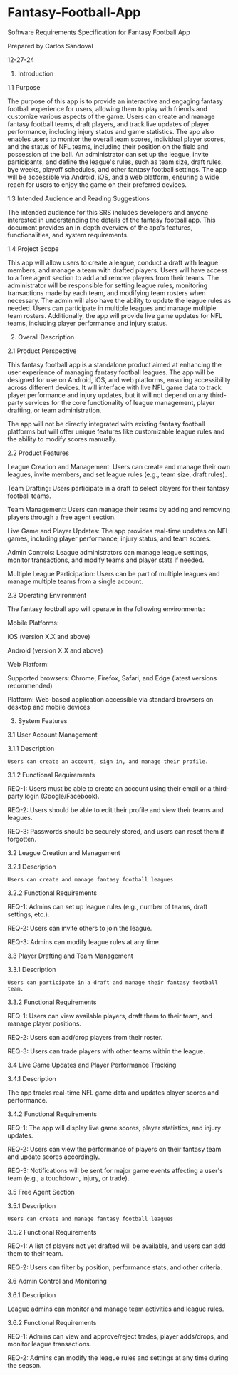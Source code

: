 # Fantasy-Football-App
Software Requirements Specification
for
 Fantasy Football App
 
Prepared by Carlos Sandoval

12-27-24
 
1.	Introduction

1.1	Purpose

The purpose of this app is to provide an interactive and engaging fantasy football experience for users, allowing them to play with friends and customize various aspects of the game. Users can create and manage fantasy football teams, draft players, and track live updates of player performance, including injury status and game statistics. The app also enables users to monitor the overall team scores, individual player scores, and the status of NFL teams, including their position on the field and possession of the ball.
An administrator can set up the league, invite participants, and define the league's rules, such as team size, draft rules, bye weeks, playoff schedules, and other fantasy football settings. The app will be accessible via Android, iOS, and a web platform, ensuring a wide reach for users to enjoy the game on their preferred devices.

1.3	Intended Audience and Reading Suggestions

The intended audience for this SRS includes developers and anyone interested in understanding the details of the fantasy football app. This document provides an in-depth overview of the app’s features, functionalities, and system requirements.

1.4	Project Scope

This app will allow users to create a league, conduct a draft with league members, and manage a team with drafted players. Users will have access to a free agent section to add and remove players from their teams. The administrator will be responsible for setting league rules, monitoring transactions made by each team, and modifying team rosters when necessary. The admin will also have the ability to update the league rules as needed. Users can participate in multiple leagues and manage multiple team rosters. Additionally, the app will provide live game updates for NFL teams, including player performance and injury status.

2.	Overall Description

2.1	Product Perspective

This fantasy football app is a standalone product aimed at enhancing the user experience of managing fantasy football leagues. The app will be designed for use on Android, iOS, and web platforms, ensuring accessibility across different devices. It will interface with live NFL game data to track player performance and injury updates, but it will not depend on any third-party services for the core functionality of league management, player drafting, or team administration.

The app will not be directly integrated with existing fantasy football platforms but will offer unique features like customizable league rules and the ability to modify scores manually.

2.2	Product Features

League Creation and Management: Users can create and manage their own leagues, invite members, and set league rules (e.g., team size, draft rules).

Team Drafting: Users participate in a draft to select players for their fantasy football teams.

Team Management: Users can manage their teams by adding and removing players through a free agent section.

Live Game and Player Updates: The app provides real-time updates on NFL games, including player performance, injury status, and team scores.

Admin Controls: League administrators can manage league settings, monitor transactions, and modify teams and player stats if needed.

Multiple League Participation: Users can be part of multiple leagues and manage multiple teams from a single account.

2.3	Operating Environment

The fantasy football app will operate in the following environments:

Mobile Platforms:

iOS (version X.X and above)

Android (version X.X and above)

Web Platform:

Supported browsers: Chrome, Firefox, Safari, and Edge (latest versions recommended)

Platform: Web-based application accessible via standard browsers on desktop and mobile devices

3.	System Features
   
3.1	User Account Management

3.1.1	Description 

	Users can create an account, sign in, and manage their profile.
 
3.1.2	Functional Requirements

REQ-1:	Users must be able to create an account using their email or a third-party login (Google/Facebook).

REQ-2:	Users should be able to edit their profile and view their teams and leagues.

REQ-3:    Passwords should be securely stored, and users can reset them if forgotten.

3.2	League Creation and Management

3.2.1	Description 

	Users can create and manage fantasy football leagues
 
3.2.2	Functional Requirements

REQ-1:	Admins can set up league rules (e.g., number of teams, draft settings, etc.).

REQ-2:	Users can invite others to join the league.

REQ-3:    Admins can modify league rules at any time.

3.3	Player Drafting and Team Management

3.3.1	Description 

	Users can participate in a draft and manage their fantasy football team.
 
3.3.2	Functional Requirements

REQ-1:	Users can view available players, draft them to their team, and manage player positions.

REQ-2:	Users can add/drop players from their roster.

REQ-3:    Users can trade players with other teams within the league.

3.4	Live Game Updates and Player Performance Tracking

3.4.1	Description 

The app tracks real-time NFL game data and updates player scores and performance.

3.4.2	Functional Requirements

REQ-1:	The app will display live game scores, player statistics, and injury updates.

REQ-2:	Users can view the performance of players on their fantasy team and update scores accordingly.

REQ-3:    Notifications will be sent for major game events affecting a user's team (e.g., a touchdown, injury, or trade).

3.5	Free Agent Section

3.5.1	Description 

	Users can create and manage fantasy football leagues
 
3.5.2	Functional Requirements

REQ-1:	A list of players not yet drafted will be available, and users can add them to their team.

REQ-2:	Users can filter by position, performance stats, and other criteria.

3.6	Admin Control and Monitoring

3.6.1	Description 

League admins can monitor and manage team activities and league rules.

3.6.2	Functional Requirements

REQ-1:	Admins can view and approve/reject trades, player adds/drops, and monitor league transactions.

REQ-2:	Admins can modify the league rules and settings at any time during the season.

